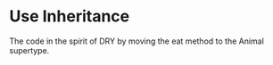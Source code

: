 # Use Inheritance 

 The code in the spirit of DRY by moving the eat method to the Animal supertype.

